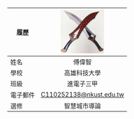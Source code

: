 |      履歷        |<img src="https://github.com/C110252138/C110252138/blob/main/%E6%93%B7%E5%8F%96.PNG" width=100 height=100/>|
| ---------------- |:-----------------------------:|
| 姓名             | 傅偉智                 |
| 學校             | 高雄科技大學                  |
| 班級             |進電子三甲                     |
| 電子郵件         | C110252138@nkust.edu.tw          |
| 選修             | 智慧城市導論                  |
